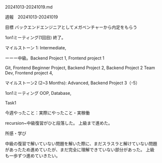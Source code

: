 
20241013-20241019.md

週報　20241013-20241019

目標 バックエンドエンジニアとしてメガベンチャーから内定をもらう

1on1ミーティング(1回目) 終了。

マイルストーン 1: Intermediate, 


ーーー中級。Backend Project 1, Frontend project 1

 Git, Frontend Beginner Project, Backend Project 2,
 Backend Project 2 Team Dev, Frontend project 4,

マイルストーン2 (2~3 Months): Advanced, Backend Project 3（-5）

1on1ミーティング
OOP, Database,


Task1

今週やったこと：実際にやったこと・実稼働

recursion~中級復習がひと段落した。
上級まで進めた。

所感・学び

中級の復習で解いていない問題を解いた際に、まだスラスラと解けていない問題があったため進めていたが、まだ完全に理解できていない部分があった。
上級も一歩ずつ進めていきたい。

